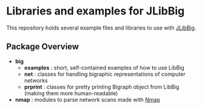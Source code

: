 # Libraries and examples for JLibBig

This repository holds several example files and libraries to use with [JLibBig](http://mads.dimi.uniud.it/wordpress/downloads/libbig/).

## Package Overview

- **big**
	- **examples** : short, self-contained examples of how to use LibBig
	- **net** : classes for handling bigraphic representations of computer networks
	- **prprint** : classes for pretty printing Bigraph object from LibBig (making them more human-readable)
- **nmap** : modules to parse network scans made with [Nmap](https://nmap.org/)
